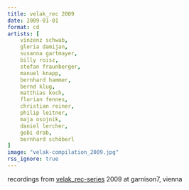```yaml
---
title: velak_rec 2009
date: 2009-01-01
format: cd
artists: [
    vinzenz schwab,
    gloria damijan,
    susanna gartmayer,
    billy roisz,
    stefan fraunberger,
    manuel knapp,
    bernhard hammer,
    bernd klug,
    matthias koch,
    florian fennes,
    christian reiner,
    philip leitner,
    maja osojnik,
    daniel lercher,
    gobi drab,
    bernhard schöberl
]
image: "velak-compilation_2009.jpg"
rss_ignore: true
---
```

recordings from [velak_rec-series](/tags/rec) 2009 at garnison7, vienna
